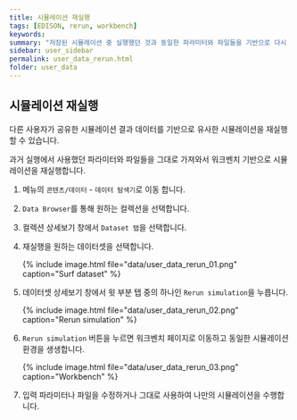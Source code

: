 ```yaml
---
title: 시뮬레이션 재실행
tags: [EDISON, rerun, workbench]
keywords:
summary: "저장된 시뮬레이션 중 실행했던 것과 동일한 파라미터와 파일들을 기반으로 다시 시뮬레이션을 실행해보고 싶다면, 과거 실행에서 사용했던 파라미터와 파일들을 그대로 가져와서 워크벤치 기반 시뮬레이션을 실행합니다. "
sidebar: user_sidebar
permalink: user_data_rerun.html
folder: user_data
---
```


## 시뮬레이션 재실행
다른 사용자가 공유한 시뮬레이션 결과 데이터를 기반으로 유사한 시뮬레이션을 재실행할 수 있습니다. 

과거 실행에서 사용했던 파라미터와 파일들을 그대로 가져와서 워크벤치 기반으로 시뮬레이션을 재실행합니다. 

1. 메뉴의 `콘텐츠/데이터` - `데이터 탐색기`로 이동 합니다.
1. `Data Browser`를 통해 원하는 컬렉션을 선택합니다.
1. 컬렉션 상세보기 창에서 `Dataset 탭`을 선택합니다.
1. 재실행을 원하는 데이터셋을 선택합니다. 

    {% include image.html file="data/user_data_rerun_01.png" caption="Surf dataset" %}

1. 데이터셋 상세보기 창에서 윗 부분 탭 중의 하나인 `Rerun simulation`을 누릅니다.

    {% include image.html file="data/user_data_rerun_02.png" caption="Rerun simulation" %}

1. `Rerun simulation` 버튼을 누르면 워크벤치 페이지로 이동하고 동일한 시뮬레이션 환경을 생생합니다. 

    {% include image.html file="data/user_data_rerun_03.png" caption="Workbench" %}

1. 입력 파라미터나 파일을 수정하거나 그대로 사용하여 나만의 시뮬레이션을 수행합니다. 

<br>